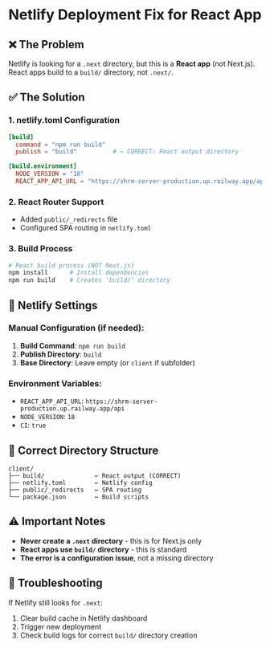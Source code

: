 # Netlify Deployment Fix for React App

## ❌ The Problem
Netlify is looking for a `.next` directory, but this is a **React app** (not Next.js).
React apps build to a `build/` directory, not `.next/`.

## ✅ The Solution

### 1. **netlify.toml Configuration**
```toml
[build]
  command = "npm run build"
  publish = "build"          # ← CORRECT: React output directory

[build.environment]
  NODE_VERSION = "18"
  REACT_APP_API_URL = "https://shrm-server-production.up.railway.app/api"
```

### 2. **React Router Support**
- Added `public/_redirects` file
- Configured SPA routing in `netlify.toml`

### 3. **Build Process**
```bash
# React build process (NOT Next.js)
npm install      # Install dependencies
npm run build    # Creates 'build/' directory
```

## 🚀 Netlify Settings

### Manual Configuration (if needed):
1. **Build Command**: `npm run build`
2. **Publish Directory**: `build`
3. **Base Directory**: Leave empty (or `client` if subfolder)

### Environment Variables:
- `REACT_APP_API_URL`: `https://shrm-server-production.up.railway.app/api`
- `NODE_VERSION`: `18`
- `CI`: `true`

## 📁 Correct Directory Structure
```
client/
├── build/              ← React output (CORRECT)
├── netlify.toml        ← Netlify config
├── public/_redirects   ← SPA routing
└── package.json        ← Build scripts
```

## ⚠️ Important Notes
- **Never create a `.next` directory** - this is for Next.js only
- **React apps use `build/` directory** - this is standard
- **The error is a configuration issue**, not a missing directory

## 🔧 Troubleshooting
If Netlify still looks for `.next`:
1. Clear build cache in Netlify dashboard
2. Trigger new deployment
3. Check build logs for correct `build/` directory creation